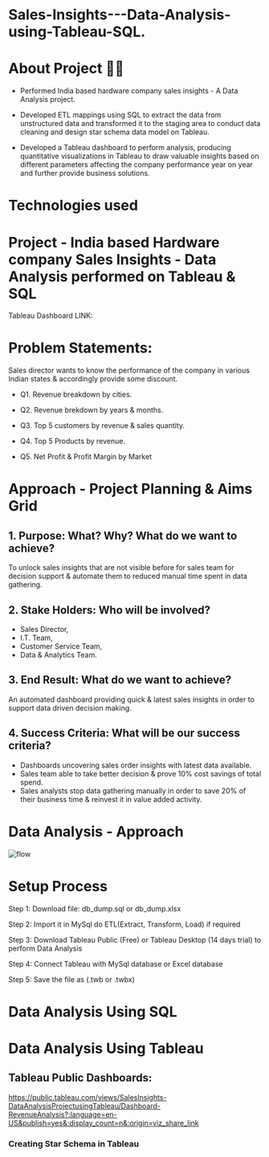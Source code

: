 # Sales-Insights---Data-Analysis-using-Tableau-SQL.
# About Project 👨‍💻
- Performed India based hardware company sales insights - A Data Analysis project.

- Developed ETL mappings using SQL to extract the data from unstructured data and transformed it to the staging area to conduct data cleaning and design star schema data model on Tableau.

- Developed a Tableau dashboard to perform analysis, producing quantitative visualizations in Tableau to draw valuable insights based on different parameters affecting the company performance year on year and further provide business solutions.
# Technologies used 

# Project - India based Hardware company Sales Insights - Data Analysis performed on Tableau & SQL
Tableau Dashboard LINK: 
# Problem Statements:
Sales director wants to know the performance of the company in various Indian states & accordingly provide some discount.

- Q1. Revenue breakdown by cities.

- Q2. Revenue brekdown by years & months.

- Q3. Top 5 customers by revenue & sales quantity.

- Q4. Top 5 Products by revenue.

- Q5. Net Profit & Profit Margin by Market

# Approach - Project Planning & Aims Grid
## 1. Purpose: What? Why? What do we want to achieve?
To unlock sales insights that are not visible before for sales team for decision support & automate them to reduced manual time spent in data gathering.

## 2. Stake Holders: Who will be involved?
- Sales Director,
- I.T. Team,
- Customer Service Team,
- Data & Analytics Team.
## 3. End Result: What do we want to achieve?
An automated dashboard providing quick & latest sales insights in order to support data driven decision making.

## 4. Success Criteria: What will be our success criteria?
- Dashboards uncovering sales order insights with latest data available.
- Sales team able to take better decision & prove 10% cost savings of total spend.
- Sales analysts stop data gathering manually in order to save 20% of their business time & reinvest it in value added activity.
# Data Analysis - Approach
![flow](https://user-images.githubusercontent.com/98471328/188278685-80b1f36c-8836-40c0-b6c7-9baa1dd797e8.jpg)
# Setup Process
Step 1: Download file: db_dump.sql or db_dump.xlsx

Step 2: Import it in MySql do ETL(Extract, Transform, Load) if required

Step 3: Download Tableau Public (Free) or Tableau Desktop (14 days trial) to perform Data Analysis

Step 4: Connect Tableau with MySql database or Excel database

Step 5: Save the file as (.twb or .twbx)
# Data Analysis Using SQL

# Data Analysis Using Tableau
## Tableau Public Dashboards: 
https://public.tableau.com/views/SalesInsights-DataAnalysisProjectusingTableau/Dashboard-RevenueAnalysis?:language=en-US&publish=yes&:display_count=n&:origin=viz_share_link
### Creating Star Schema in Tableau




